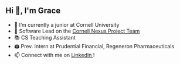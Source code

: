 ## Hi 👋, I'm Grace

- 🏫 I’m currently a junior at Cornell University
- 🤖 Software Lead on the <a href="https://www.cornellnexus.com/" target="_blank"> Cornell Nexus Project Team </a>
- 📚 CS Teaching Assistant
- 🖨️ Prev. intern at Prudential Financial, Regeneron Pharmaceuticals
- 📫 Connect with me on <a href="https://www.linkedin.com/in/gtwei/" target="_blank"> LinkedIn </a>!
<!-- - 💜 Passionate about technology and education -->
<!--
**GraceW03/gracew03** is a ✨ _special_ ✨ repository because its `README.md` (this file) appears on your GitHub profile.

Here are some ideas to get you started:

- 🔭 I’m currently working on ...
- 🌱 I’m currently learning ...
- 👯 I’m looking to collaborate on ...
- 🤔 I’m looking for help with ...
- 💬 Ask me about ...
- 📫 How to reach me: ...
- 😄 Pronouns: ...
- ⚡ Fun fact: ...
-->

